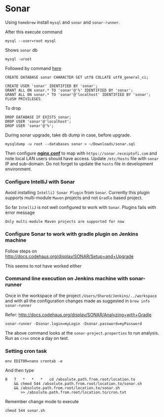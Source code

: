 Sonar
=====

Using `homebrew` install `mysql` and `sonar` and `sonar-runner`.

After this execute command 

    mysql --user=root mysql
    
Shows `sonar` db
    
    mysql -uroot  
    
Followed by command [here](https://github.com/SonarSource/sonar-examples/tree/master/scripts/database/mysql "Create Sonar DB")

    CREATE DATABASE sonar CHARACTER SET utf8 COLLATE utf8_general_ci;

    CREATE USER 'sonar' IDENTIFIED BY 'sonar';
    GRANT ALL ON sonar.* TO 'sonar'@'%' IDENTIFIED BY 'sonar';
    GRANT ALL ON sonar.* TO 'sonar'@'localhost' IDENTIFIED BY 'sonar';
    FLUSH PRIVILEGES

To drop    

    DROP DATABASE IF EXISTS sonar;
    DROP USER 'sonar'@'localhost';
    DROP USER 'sonar'@'%';
    
During sonar upgrade, take db dump in case, before upgrade.    
    
    mysqldump -u root --databases sonar > ~/Downloads/sonar.sql

Then configure **[nginx.conf](../nginx/nginx.conf.md)** to map with `https://sonar.receiptofi.com` and note local LAN
users should have access. Update `/etc/hosts` file with `sonar` IP and sub-domain. Do not forget to update the `hosts`
file in development environment.

### Configure IntelliJ with Sonar

Avoid installing `IntelliJ Sonar Plugin` from `Sonar`. Currently this plugin supports multi-module `Maven` projects and
not `Gradle` based project.

So far `IntelliJ` is not well configured to work with `Sonar`. Plugins fails with error message

    Only multi-module Maven projects are supported for now

### Configure Sonar to work with gradle plugin on Jenkins machine

Follow steps on http://docs.codehaus.org/display/SONAR/Setup+and+Upgrade

This seems to not have worked either

### Command line execution on Jenkins machine with sonar-runner

Once in the workspace of the project `/Users/Shared/Jenkins/../workspace` and with all the configuration changes made as
suggested in `brew info sonar-runner`

Refer: http://docs.codehaus.org/display/SONAR/Analyzing+with+Gradle

    sonar-runner -Dsonar.login=myLogin -Dsonar.password=myPassword

The above command looks at the `sonar-project.properties` to run analysis. Run as `cron` once a day on test.

### Setting cron task

    env EDITOR=nano crontab -e

And then type

    0   7   *   *   *   cd /absolute.path.from.root/location.to
        && chmod 544 /absolute.path.from.root/location.to/sonar.sh
        && /absolute.path.from.root/location.to/sonar.sh
           >> /absolute.path.from.root/location.to/cron.txt

Remember change mode to execute

    chmod 544 sonar.sh
